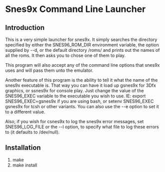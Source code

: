 Snes9x Command Line Launcher
============================

Introduction
------------
This is a very simple launcher for snes9x. It simply searches
the directory specified by either the SNES96_ROM_DIR environment
variable, the option supplied by --d, or the default directory
/roms/ and prints out the names of all the roms. It then asks
you to chose one of them to play.

This program will also accept any of the command line options that
snes9x uses and will pass them unto the emulator.

Another feature of this program is the ability to tell it what the
name of the snes9x executable is. That way you can have it load up
gsnes9x for 3Dfx graphics, or ssnes9x for console play. Just change
the value of the SNES96_EXEC variable to the executable you wish to
use. IE: export SNES96_EXEC=gsnes9x if you are using bash, or setenv
SNES96_EXEC gsnes9x for tcsh or other variants. You can also use the
--e option to set it to a different value.

Also, if you wish for csnes9x to log the snes9x error messages,
set SNES96_LOG_FILE or the --l option, to specify what file to
log these errors to (it defaults to /dev/null).

Installation
------------
1. make
2. make install

